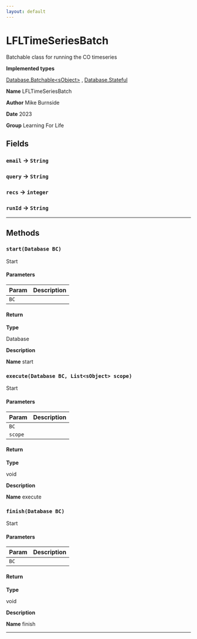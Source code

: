 ```yaml
---
layout: default
---
```

# LFLTimeSeriesBatch

Batchable class for running the CO timeseries


**Implemented types**

[Database.Batchable&lt;sObject&gt;](Database.Batchable&lt;sObject&gt;)
, 
[Database.Stateful](Database.Stateful)


**Name** LFLTimeSeriesBatch


**Author** Mike Burnside


**Date** 2023


**Group** Learning For Life

## Fields

### `email` → `String`


### `query` → `String`


### `recs` → `integer`


### `runId` → `String`


---
## Methods
### `start(Database BC)`

Start

#### Parameters

|Param|Description|
|---|---|
|`BC`||

#### Return

**Type**

Database

**Description**




**Name** start

### `execute(Database BC, List<sObject> scope)`

Start

#### Parameters

|Param|Description|
|---|---|
|`BC`||
|`scope`||

#### Return

**Type**

void

**Description**




**Name** execute

### `finish(Database BC)`

Start

#### Parameters

|Param|Description|
|---|---|
|`BC`||

#### Return

**Type**

void

**Description**




**Name** finish

---
